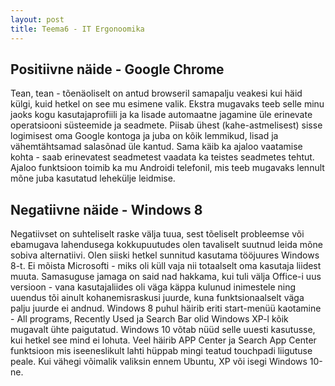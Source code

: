 ```yaml
---
layout: post
title: Teema6 - IT Ergonoomika
---
```


Positiivne näide - Google Chrome
----------------
Tean, tean - tõenäoliselt on antud browseril samapalju veakesi kui häid külgi, kuid hetkel on see mu esimene valik. Ekstra mugavaks teeb selle minu jaoks kogu kasutajaprofiili ja ka lisade automaatne jagamine üle erinevate operatsiooni süsteemide ja seadmete. Piisab ühest (kahe-astmelisest) sisse logimisest oma Google kontoga ja juba on kõik lemmikud, lisad ja vähemtähtsamad salasõnad üle kantud. Sama käib ka ajaloo vaatamise kohta - saab erinevatest seadmetest vaadata ka teistes seadmetes tehtut. Ajaloo funktsioon toimib ka mu Androidi telefonil, mis teeb mugavaks lennult mõne juba kasutatud lehekülje leidmise.

Negatiivne näide - Windows 8
----------------
Negatiivset on suhteliselt raske välja tuua, sest tõeliselt probleemse või ebamugava lahendusega kokkupuutudes olen tavaliselt suutnud leida mõne sobiva alternatiivi. Olen siiski hetkel sunnitud kasutama tööjuures Windows 8-t. Ei mõista Microsofti - miks oli küll vaja nii totaalselt oma kasutaja liidest muuta. Samasuguse jamaga on said nad hakkama, kui tuli välja Office-i uus versioon - vana kasutajaliides oli väga käppa kulunud inimestele ning uuendus tõi ainult kohanemisraskusi juurde, kuna funktsionaalselt väga palju juurde ei andnud. Windows 8 puhul häirib eriti start-menüü kaotamine - All programs, Recently Used ja Search Bar olid Windows XP-l kõik mugavalt ühte paigutatud. Windows 10 võtab nüüd selle uuesti kasutusse, kui hetkel see mind ei lohuta. Veel häirib APP Center ja Search App Center funktsioon mis iseeneslikult lahti hüppab mingi teatud touchpadi liigutuse peale. Kui vähegi võimalik valiksin ennem Ubuntu, XP või isegi Windows 10-ne.








